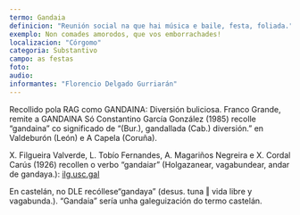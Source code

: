 ```yaml
---
termo: Gandaia
definicion: "Reunión social na que hai música e baile, festa, foliada."
exemplo: Non comades amorodos, que vos emborrachades!
localizacion: "Córgomo"
categoria: Substantivo
campo: as festas
foto:
audio:
informantes: "Florencio Delgado Gurriarán"
---
```


Recollido pola RAG como GANDAINA: Diversión buliciosa.
Franco Grande, remite a GANDAINA
Só Constantino García González (1985) recolle “gandaina” co significado de “(Bur.), gandallada (Cab.) diversión.” en Valdeburón (León) e A Capela (Coruña).

X. Filgueira Valverde, L. Tobío Fernandes, A. Magariños Negreira e X. Cordal Carús (1926) recollen o verbo “gandaiar” (Holgazanear, vagabundear, andar de gandaya.): [ilg.usc.gal](https://ilg.usc.gal/ddd/ddd_pescuda.php?lang=gl&pescuda=gandaiar&tipo_busca=lema)

En castelán, no DLE recóllese“gandaya” (desus. tuna ‖ vida libre y vagabunda.). “Gandaia” sería unha galeguización do termo castelán.

